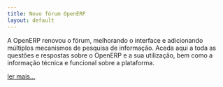 ```yaml
---
title: Novo fórum OpenERP
layout: default
---
```


A OpenERP renovou o fórum, melhorando o interface e adicionando múltiplos mecanismos de pesquisa de informação. Aceda aqui a toda as questões e respostas sobre o OpenERP e a sua utilização, bem como a informação técnica e funcional sobre a plataforma.

[ler mais...](http://v6.openerp.com/node/1341)
